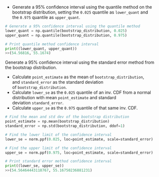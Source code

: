 - Generate a 95% confidence interval using the quantile method on the bootstrap distribution, setting the `0.025` quantile as `lower_quant` and the `0.975` quantile as `upper_quant`.
```Python
# Generate a 95% confidence interval using the quantile method
lower_quant = np.quantile(bootstrap_distribution, 0.025)
upper_quant = np.quantile(bootstrap_distribution, 0.975)

# Print quantile method confidence interval
print((lower_quant, upper_quant))
>>(54.56816, 55.1674)
```
Generate a 95% confidence interval using the standard error method from the bootstrap distribution.
- Calculate `point_estimate` as the mean of `bootstrap_distribution`, and `standard_error` as the standard deviation of `bootstrap_distribution`.
- Calculate `lower_se` as the `0.025` quantile of an inv. CDF from a normal distribution with mean `point_estimate` and standard deviation `standard_error`.
- Calculate `upper_se` as the `0.975` quantile of that same inv. CDF.
```Python
# Find the mean and std dev of the bootstrap distribution
point_estimate = np.mean(bootstrap_distribution)
standard_error = np.std(bootstrap_distribution, ddof=1)

# Find the lower limit of the confidence interval
lower_se = norm.ppf(0.025, loc=point_estimate, scale=standard_error)

# Find the upper limit of the confidence interval
upper_se = norm.ppf(0.975, loc=point_estimate, scale=standard_error)

# Print standard error method confidence interval
print((lower_se, upper_se))
>>(54.56464443118767, 55.16750236881231)
```